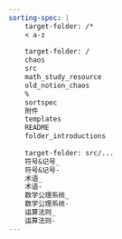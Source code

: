 ```yaml
---
sorting-spec: |
    target-folder: /*
    < a-z
    
    target-folder: /
    chaos
    src
    math_study_resource
    old_notion_chaos
    %
    sortspec
    附件
    templates
    README
    folder_introductions
    
    target-folder: src/...
    符号&记号_
    符号&记号-
    术语_
    术语-
    数学公理系统_
    数学公理系统-
    运算法则_
    运算法则-
---
```

